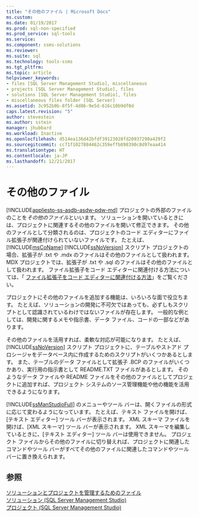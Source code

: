 ```yaml
---
title: "その他のファイル | Microsoft Docs"
ms.custom: 
ms.date: 01/19/2017
ms.prod: sql-non-specified
ms.prod_service: sql-tools
ms.service: 
ms.component: ssms-solutions
ms.reviewer: 
ms.suite: sql
ms.technology: tools-ssms
ms.tgt_pltfrm: 
ms.topic: article
helpviewer_keywords:
- files [SQL Server Management Studio], miscellaneous
- projects [SQL Server Management Studio], files
- solutions [SQL Server Management Studio], files
- miscellaneous files folder [SQL Server]
ms.assetid: 3c952b0b-8f5f-4d86-9e5d-616c10b9df0d
caps.latest.revision: "5"
author: stevestein
ms.author: sstein
manager: jhubbard
ms.workload: Inactive
ms.openlocfilehash: d514ea136d42bfdf39123028fd20937290a429f2
ms.sourcegitcommit: cc71f1027884462c359effb898390c8d97eaa414
ms.translationtype: HT
ms.contentlocale: ja-JP
ms.lasthandoff: 12/21/2017
---
```

# <a name="miscellaneous-files"></a>その他のファイル
[!INCLUDE[appliesto-ss-asdb-asdw-pdw-md](../../includes/appliesto-ss-asdb-asdw-pdw-md.md)] プロジェクトの外部のファイルのことを*その他のファイル*といいます。 ソリューションを開いているときには、プロジェクトに関連するその他のファイルを開いて修正できます。 その他のファイルとして分類されるのは、プロジェクトのコード エディターにファイル拡張子が関連付けられていないファイルです。 たとえば、 [!INCLUDE[msCoName](../../includes/msconame_md.md)] [!INCLUDE[ssNoVersion](../../includes/ssnoversion_md.md)] スクリプト プロジェクトの場合、拡張子が .txt や .mdx のファイルはその他のファイルとして扱われます。 MDX プロジェクトでは、拡張子が .txt や .sql のファイルはその他のファイルとして扱われます。 ファイル拡張子をコード エディターに関連付ける方法については、「 [ファイル拡張子をコード エディターに関連付ける方法](http://msdn.microsoft.com/en-us/193630f4-93de-4950-8f36-68702531f925)」をご覧ください。  
  
プロジェクトにその他のファイルを追加する機能は、いろいろな面で役立ちます。 たとえば、ソリューションの開発に不可欠ではあっても、必ずしもスクリプトとして認識されているわけではないファイルが存在します。 一般的な例としては、開発に関するメモや指示書、データ ファイル、コードの一部などがあります。  
  
その他のファイルを活用すれば、柔軟な対応が可能になります。 たとえば、 [!INCLUDE[ssNoVersion](../../includes/ssnoversion_md.md)] スクリプト プロジェクトに、テーブルやストアド プロシージャをデータベース内に作成するためのスクリプトがいくつかあるとします。 また、テーブルのデータ ファイルとして拡張子 .BCP のファイルがいくつかあり、実行用の指示書として README.TXT ファイルがあるとします。 そのようなデータ ファイルや README ファイルをその他のファイルとしてプロジェクトに追加すれば、プロジェクト システムのソース管理機能や他の機能を活用できるようになります。  
  
[!INCLUDE[ssManStudioFull](../../includes/ssmanstudiofull_md.md)] のメニューやツール バーは、開くファイルの形式に応じて変わるようになっています。 たとえば、テキスト ファイルを開けば、[テキスト エディター] ツール バーが表示されます。 XML スキーマ ファイルを開けば、[XML スキーマ] ツール バーが表示されます。 XML スキーマを編集しているときに、[テキスト エディター] ツール バーは使用できません。 プロジェクト ファイルからその他のファイルに切り替えれば、プロジェクトに関連したコマンドやツール バーがすべてその他のファイルに関連したコマンドやツール バーに置き換えられます。  
  
## <a name="see-also"></a>参照  
[ソリューションとプロジェクトを管理するためのファイル](../../ssms/solution/files-that-manage-solutions-and-projects.md)  
[ソリューション (SQL Server Management Studio)](../../ssms/solution/solutions-sql-server-management-studio.md)  
[プロジェクト (SQL Server Management Studio)](../../ssms/solution/projects-sql-server-management-studio.md)  
  
